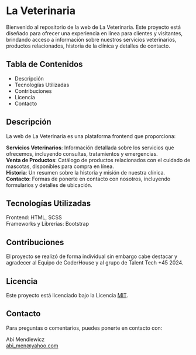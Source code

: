 # La Veterinaria

Bienvenido al repositorio de la web de La Veterinaria. Este proyecto está diseñado para ofrecer una experiencia en línea para clientes y visitantes, brindando acceso a información sobre nuestros servicios veterinarios, productos relacionados, historia de la clínica y detalles de contacto.

## Tabla de Contenidos

- Descripción
- Tecnologías Utilizadas
- Contribuciones
- Licencia
- Contacto


## Descripción

La web de La Veterinaria es una plataforma frontend que proporciona:

**Servicios Veterinarios**: Información detallada sobre los servicios que ofrecemos, incluyendo consultas, tratamientos y emergencias.<br>
**Venta de Productos**: Catálogo de productos relacionados con el cuidado de mascotas, disponibles para compra en línea.<br>
**Historia**: Un resumen sobre la historia y misión de nuestra clínica.<br>
**Contacto**: Formas de ponerte en contacto con nosotros, incluyendo formularios y detalles de ubicación.


## Tecnologías Utilizadas

Frontend: HTML, SCSS<br>
Frameworks y Librerías: Bootstrap


## Contribuciones

El proyecto se realizó de forma individual sin embargo cabe destacar y agradecer al Equipo de CoderHouse y al grupo de Talent Tech +45 2024.


## Licencia

Este proyecto está licenciado bajo la Licencia [MIT](https://opensource.org/license/mit).


## Contacto

Para preguntas o comentarios, puedes ponerte en contacto con:

Abi Mendlewicz<br>
abi_men@yahoo.com
